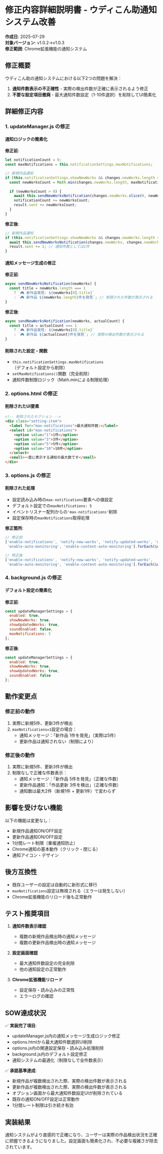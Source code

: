 # 修正内容詳細説明書 - ウディこん助通知システム改善

**作成日**: 2025-07-29  
**対象バージョン**: v1.0.2→v1.0.3  
**修正範囲**: Chrome拡張機能の通知システム

## 修正概要

ウディこん助の通知システムにおける以下2つの問題を解決：

1. **通知件数表示の不正確性** - 実際の検出件数が正確に表示されるよう修正
2. **不要な設定項目撤廃** - 最大通知件数設定（1-10件選択）を削除してUI簡素化

## 詳細修正内容

### 1. updateManager.js の修正

#### 通知ロジックの簡素化
**修正前**:
```javascript
let notificationCount = 0;
const maxNotifications = this.notificationSettings.maxNotifications;

// 新規作品通知
if (this.notificationSettings.showNewWorks && changes.newWorks.length > 0) {
  const newWorksCount = Math.min(changes.newWorks.length, maxNotifications - notificationCount);
  
  if (newWorksCount > 0) {
    await this.sendNewWorksNotification(changes.newWorks.slice(0, newWorksCount));
    notificationCount += newWorksCount;
    result.sent += newWorksCount;
  }
}
```

**修正後**:
```javascript
// 新規作品通知
if (this.notificationSettings.showNewWorks && changes.newWorks.length > 0) {
  await this.sendNewWorksNotification(changes.newWorks, changes.newWorks.length);
  result.sent += 1; // 通知件数としては1件
}
```

#### 通知メッセージ生成の修正
**修正前**:
```javascript
async sendNewWorksNotification(newWorks) {
  const title = newWorks.length === 1 
    ? `🎮 新作品発見: ${newWorks[0].title}`
    : `🎮 新作品 ${newWorks.length}件を発見`; // 制限された件数が表示される
}
```

**修正後**:
```javascript
async sendNewWorksNotification(newWorks, actualCount) {
  const title = actualCount === 1 
    ? `🎮 新作品発見: ${newWorks[0].title}`
    : `🎮 新作品 ${actualCount}件を発見`; // 実際の検出件数が表示される
}
```

#### 削除された設定・関数
- `this.notificationSettings.maxNotifications`（デフォルト設定から削除）
- `setMaxNotifications()`関数（完全削除）
- 通知件数制限ロジック（Math.minによる制限処理）

### 2. options.html の修正

#### 削除されたUI要素
```html
<!-- 削除されたセクション -->
<div class="setting-item">
  <label for="max-notifications">最大通知件数:</label>
  <select id="max-notifications">
    <option value="1">1件</option>
    <option value="3">3件</option>
    <option value="5">5件</option>
    <option value="10">10件</option>
  </select>
  <small>一度に表示する通知の最大数です</small>
</div>
```

### 3. options.js の修正

#### 削除された処理
- 設定読み込み時の`max-notifications`要素への値設定
- デフォルト設定での`maxNotifications: 5`
- イベントリスナー配列からの`'max-notifications'`削除
- 設定保存時の`maxNotifications`取得処理

**修正箇所**:
```javascript
// 修正前
['enable-notifications', 'notify-new-works', 'notify-updated-works', 'max-notifications',
 'enable-auto-monitoring', 'enable-content-auto-monitoring'].forEach(id => {

// 修正後  
['enable-notifications', 'notify-new-works', 'notify-updated-works',
 'enable-auto-monitoring', 'enable-content-auto-monitoring'].forEach(id => {
```

### 4. background.js の修正

#### デフォルト設定の簡素化
**修正前**:
```javascript
const updateManagerSettings = {
  enabled: true,
  showNewWorks: true,
  showUpdatedWorks: true,
  soundEnabled: false,
  maxNotifications: 5
};
```

**修正後**:
```javascript
const updateManagerSettings = {
  enabled: true,
  showNewWorks: true,
  showUpdatedWorks: true,
  soundEnabled: false
};
```

## 動作変更点

### 修正前の動作
1. 実際に新規5件、更新3件が検出
2. `maxNotifications=1`設定の場合：
   - 通知メッセージ：「新作品 1件を発見」（実際は5件）
   - 更新作品は通知されない（制限により）

### 修正後の動作
1. 実際に新規5件、更新3件が検出
2. 制限なしで正確な件数表示：
   - 通知メッセージ：「新作品 5件を発見」（正確な件数）
   - 更新作品通知：「作品更新 3件を検出」（正確な件数）
   - 通知数は最大2件（新規1件 + 更新1件）で変わらず

## 影響を受けない機能

以下の機能は変更なし：
- 新規作品通知ON/OFF設定
- 更新作品通知ON/OFF設定  
- 1分間レート制限（重複通知防止）
- Chrome通知の基本動作（クリック・閉じる）
- 通知アイコン・デザイン

## 後方互換性

- 既存ユーザーの設定は自動的に新形式に移行
- `maxNotifications`設定は無視される（エラーは発生しない）
- Chrome拡張機能のリロード後も正常動作

## テスト推奨項目

1. **通知件数表示確認**
   - 複数の新規作品検出時の通知メッセージ
   - 複数の更新作品検出時の通知メッセージ

2. **設定画面確認**
   - 最大通知件数設定の完全削除
   - 他の通知設定の正常動作

3. **Chrome拡張機能リロード**
   - 設定保存・読み込みの正常性
   - エラーログの確認

## SOW達成状況

✅ **実装完了項目**:
- updateManager.js内の通知メッセージ生成ロジック修正
- options.htmlから最大通知件数選択UI削除
- options.js内の関連設定保存・読み込み処理削除
- background.js内のデフォルト設定修正
- 通知システムの最適化（制限なしで全件数表示）

✅ **承認基準達成**:
- 新規作品が複数検出された際、実際の検出件数が表示される
- 更新作品が複数検出された際、実際の検出件数が表示される
- オプション画面から最大通知件数設定UIが削除されている
- 既存の通知ON/OFF設定は正常動作
- 1分間レート制限は引き続き有効

## 実装結果

通知システムがより直感的で正確になり、ユーザーは実際の作品検出状況を正確に把握できるようになりました。設定画面も簡素化され、不必要な複雑さが除去されています。